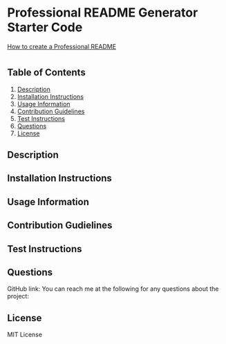 # Professional README Generator Starter Code

[How to create a Professional README](https://coding-boot-camp.github.io/full-stack/github/professional-readme-guide)


# 

## Table of Contents
1. [Description](#description)
2. [Installation Instructions](#installation-instructions)
3. [Usage Information](#usage-information)
4. [Contribution Guidelines](#contribution-guidelines)
5. [Test Instructions](#test-instructions)
6. [Questions](#questions)
7. [License](#license)

## Description


## Installation Instructions


## Usage Information


## Contribution Gudielines


## Test Instructions


## Questions
GitHub link: 
You can reach me at the following for any questions about the project: 

## License
MIT License
